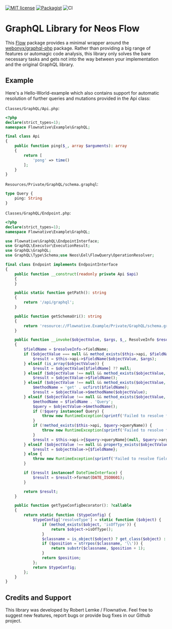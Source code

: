 [![MIT license](http://img.shields.io/badge/license-MIT-brightgreen.svg)](http://opensource.org/licenses/MIT)
[![Packagist](https://img.shields.io/packagist/v/flownative/graphql.svg)](https://packagist.org/packages/flownative/graphql)
![CI](https://github.com/flownative/flow-graphql/workflows/CI/badge.svg?branch=main)

# GraphQL Library for Neos Flow

This [Flow](https://flow.neos.io) package provides a minimal wrapper
around the [webonyx/graphql-php](https://github.com/webonyx/graphql-php)
package. Rather than providing a big range of features or automagic code
analysis, this library only solves the bare necessary tasks and gets not
into the way between your implementation and the original GraphQL
library.

## Example

Here's a Hello-World-example which also contains support for automatic 
resolution of further queries and mutations provided in the Api class: 

`Classes/GraphQL/Api.php`:
```php
<?php
declare(strict_types=1);
namespace Flownative\Example\GraphQL;

final class Api
{
    public function ping($_, array $arguments): array
    {
        return [
            'pong' => time()
        ];
    }
}
```

`Resources/Private/GraphQL/schema.graphql`:
```graphql
type Query {
    ping: String
}
```

`Classes/GraphQL/Endpoint.php`:

```php
<?php
declare(strict_types=1);
namespace Flownative\Example\GraphQL;

use Flownative\GraphQL\EndpointInterface;
use GraphQL\Executor\ExecutionResult;
use GraphQL\GraphQL;
use GraphQL\Type\Schema;use Neos\Eel\FlowQuery\OperationResolver;

final class Endpoint implements EndpointInterface
{
    public function __construct(readonly private Api $api)
    {
    }

    public static function getPath(): string
    {
        return '/api/graphql';
    }

    public function getSchemaUri(): string
    {
        return 'resource://Flownative.Example/Private/GraphQL/schema.graphql';
    }

    public function __invoke($objectValue, $args, $_, ResolveInfo $resolveInfo): mixed
    {
        $fieldName = $resolveInfo->fieldName;
        if ($objectValue === null && method_exists($this->api, $fieldName)) {
            $result = $this->api->$fieldName($objectValue, $args);
        } elseif (is_array($objectValue)) {
            $result = $objectValue[$fieldName] ?? null;
        } elseif ($objectValue !== null && method_exists($objectValue, $fieldName)) {
            $result = $objectValue->$fieldName();
        } elseif ($objectValue !== null && method_exists($objectValue, 'get' . ucfirst($fieldName))) {
            $methodName = 'get' . ucfirst($fieldName);
            $result = $objectValue->$methodName($objectValue);
        } elseif ($objectValue !== null && method_exists($objectValue, $fieldName . 'Query')) {
            $methodName = $fieldName . 'Query';
            $query = $objectValue->$methodName();
            if (!$query instanceof Query) {
                throw new RuntimeException(sprintf('Failed to resolve field "%s": %s->%s() returned %s, but expected %s', $fieldName, get_class($objectValue), $methodName, get_debug_type($query), Query::class), 1648713012);
            }
            if (!method_exists($this->api, $query->queryName)) {
                throw new RuntimeException(sprintf('Failed to resolve field "%s": %s->%s() returned %s, but %s->%s() does not exist', $fieldName, get_class($objectValue), $methodName, $query->queryName, get_class($this->api), $query->queryName), 1648713106);
            }
            $result = $this->api->{$query->queryName}(null, $query->arguments);
        } elseif ($objectValue !== null && property_exists($objectValue, $fieldName)) {
            $result = $objectValue->{$fieldName};
        } else {
            throw new RuntimeException(sprintf('Failed to resolve field "%s" on subject %s', $fieldName, get_debug_type($objectValue)), 1613477425);
        }

        if ($result instanceof DateTimeInterface) {
            $result = $result->format(DATE_ISO8601);
        }

        return $result;
    }

    public function getTypeConfigDecorator(): ?callable
    {
        return static function ($typeConfig) {
            $typeConfig['resolveType'] = static function ($object) {
                if (method_exists($object, 'isOfType')) {
                    return $object->isOfType();
                }
                $classname = is_object($object) ? get_class($object) : '';
                if ($position = strrpos($classname, '\\')) {
                    return substr($classname, $position + 1);
                }
                return $position;
            };
            return $typeConfig;
        };
    }
}

```

## Credits and Support

This library was developed by Robert Lemke / Flownative. Feel free to
suggest new features, report bugs or provide bug fixes in our Github
project.
